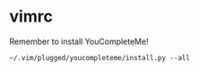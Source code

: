 # vimrc



Remember to install YouCompleteMe!
```
~/.vim/plugged/youcompleteme/install.py --all
```

